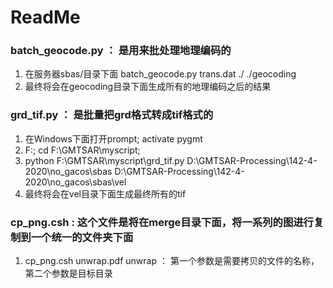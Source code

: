 # ReadMe
###  batch_geocode.py ： 是用来批处理地理编码的
1. 在服务器sbas/目录下面 batch_geocode.py trans.dat ./ ./geocoding
2. 最终将会在geocoding目录下面生成所有的地理编码之后的结果
### grd_tif.py ： 是批量把grd格式转成tif格式的
1. 在Windows下面打开prompt; activate pygmt
2. F:; cd  F:\GMTSAR\myscript; 
3. python F:\GMTSAR\myscript\grd_tif.py D:\GMTSAR-Processing\142-4-2020\no_gacos\sbas D:\GMTSAR-Processing\142-4-2020\no_gacos\sbas\vel
4. 最终将会在vel目录下面生成最终所有的tif
### cp_png.csh : 这个文件是将在merge目录下面，将一系列的图进行复制到一个统一的文件夹下面
1. cp_png.csh unwrap.pdf unwrap ： 第一个参数是需要拷贝的文件的名称，第二个参数是目标目录
